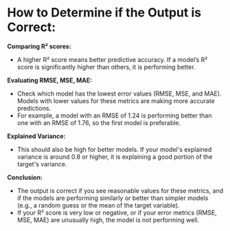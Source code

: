 





# How to Determine if the Output is Correct:
**Comparing R² scores:**

- A higher R² score means better predictive accuracy. If a model’s R² score is 
significantly higher than others, it is performing better.

**Evaluating RMSE, MSE, MAE:**

- Check which model has the lowest error values (RMSE, MSE, and MAE). Models with lower values for these metrics are making more accurate predictions.
- For example, a model with an RMSE of 1.24 is performing better than one with an RMSE of 1.76, so the first model is preferable.

**Explained Variance:**

- This should also be high for better models. If your model's explained variance is around 0.8 or higher, it is explaining a good portion of the target's variance.

**Conclusion:**
- The output is correct if you see reasonable values for these metrics, and if the models are performing similarly or better than simpler models (e.g., a random guess or the mean of the target variable).
- If your R² score is very low or negative, or if your error metrics (RMSE, MSE, MAE) are unusually high, the model is not performing well.
